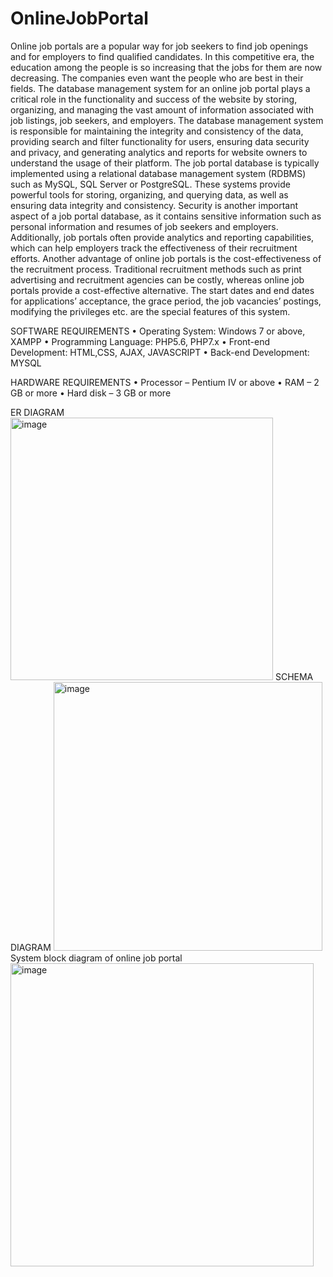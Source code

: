# OnlineJobPortal

Online job portals are a popular way for job seekers to find job openings and for
employers to find qualified candidates. In this competitive era, the education among the
people is so increasing that the jobs for them are now decreasing. The companies even
want the people who are best in their fields. The database management system for an
online job portal plays a critical role in the functionality and success of the website by
storing, organizing, and managing the vast amount of information associated with job
listings, job seekers, and employers. The database management system is responsible for
maintaining the integrity and consistency of the data, providing search and filter
functionality for users, ensuring data security and privacy, and generating analytics and
reports for website owners to understand the usage of their platform.
The job portal database is typically implemented using a relational database management
system (RDBMS) such as MySQL, SQL Server or PostgreSQL. These systems provide
powerful tools for storing, organizing, and querying data, as well as ensuring data
integrity and consistency. Security is another important aspect of a job portal database, as
it contains sensitive information such as personal information and resumes of job seekers
and employers. Additionally, job portals often provide analytics and reporting
capabilities, which can help employers track the effectiveness of their recruitment efforts.
Another advantage of online job portals is the cost-effectiveness of the recruitment
process. Traditional recruitment methods such as print advertising and recruitment
agencies can be costly, whereas online job portals provide a cost-effective alternative.
The start dates and end dates for applications’ acceptance, the grace period, the job
vacancies’ postings, modifying the privileges etc. are the special features of this system.



SOFTWARE REQUIREMENTS
• Operating System: Windows 7 or above, XAMPP
• Programming Language: PHP5.6, PHP7.x
• Front-end Development: HTML,CSS, AJAX, JAVASCRIPT
• Back-end Development: MYSQL

HARDWARE REQUIREMENTS
• Processor – Pentium IV or above
• RAM – 2 GB or more
• Hard disk – 3 GB or more

ER DIAGRAM
<img width="420" alt="image" src="https://github.com/ananyaaaaww/OnlineJobPortal/assets/134645478/869776bc-ae03-41de-9db2-3a5ae048143a">
SCHEMA DIAGRAM
<img width="430" alt="image" src="https://github.com/ananyaaaaww/OnlineJobPortal/assets/134645478/26e57ca7-d62e-42d8-8cf6-bbd7e19e9e73">
System block diagram of online job portal
<img width="485" alt="image" src="https://github.com/ananyaaaaww/OnlineJobPortal/assets/134645478/2035a82a-8fbf-4990-9e39-bdef072c0d10">



